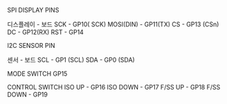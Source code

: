 SPI DISPLAY PINS

디스플레이 - 보드
SCK - GP10( SCK)
MOSI(DIN) - GP11(TX)
CS - GP13 (CSn)
DC - GP12(RX)
RST - GP14


I2C SENSOR PIN

센서 - 보드
SCL - GP1 (SCL)
SDA - GP0 (SDA)

MODE SWITCH
GP15

CONTROL SWITCH
ISO UP - GP16
ISO DOWN - GP17
F/SS UP - GP18
F/SS DOWN - GP19
